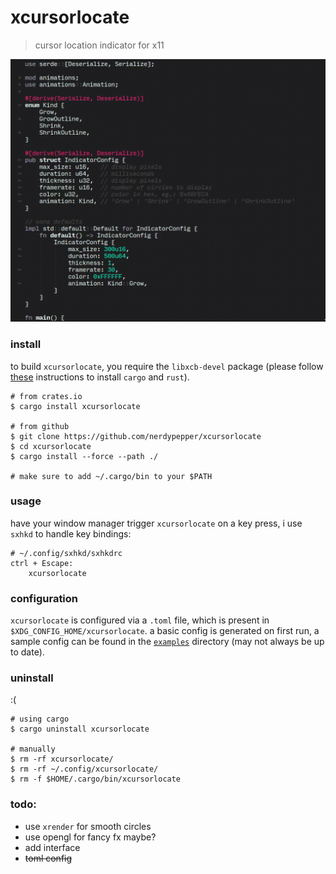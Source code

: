 # xcursorlocate

> cursor location indicator for x11 

![preview.gif](screencap.gif)

### install

to build `xcursorlocate`, you require the `libxcb-devel`
package (please follow [these](https://www.rust-lang.org/tools/install) instructions to install `cargo` and `rust`).  

```shell
# from crates.io
$ cargo install xcursorlocate

# from github
$ git clone https://github.com/nerdypepper/xcursorlocate
$ cd xcursorlocate
$ cargo install --force --path ./

# make sure to add ~/.cargo/bin to your $PATH
```

### usage

have your window manager trigger `xcursorlocate` on a key
press, i use `sxhkd` to handle key bindings:  
```shell
# ~/.config/sxhkd/sxhkdrc
ctrl + Escape:
    xcursorlocate
```

### configuration

`xcursorlocate` is configured via a `.toml` file, which is
present in `$XDG_CONFIG_HOME/xcursorlocate`. a basic config
is generated on first run, a sample config can be found in
the [`examples`](./examples/sample_config.toml) directory
(may not always be up to date).

### uninstall

:(

```
# using cargo
$ cargo uninstall xcursorlocate

# manually
$ rm -rf xcursorlocate/
$ rm -rf ~/.config/xcursorlocate/
$ rm -f $HOME/.cargo/bin/xcursorlocate
```

### todo:

 - use `xrender` for smooth circles
 - use opengl for fancy fx maybe?
 - add interface
 - ~~toml config~~
